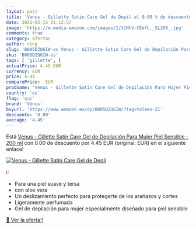 ```yaml
---
layout: post
title: 'Venus - Gillette Satin Care Gel de Depil al 0.00 % de descuento'
date: 2021-02-15 21:12:57
image: 'https://m.media-amazon.com/images/I/31NtV-CEefL._SL200_.jpg'
comments: true
category: ofertas
author: ring
slug: 'B005DZQ6IW-es Venus - Gillette Satin Care Gel de Depilación Para Mujer...'
sku: 'B005DZQ6IW-es'
tags: [ 'gillette', ]
actualPrice: 4.45 EUR
currency: EUR
price: 4.45
comparePrice:  EUR
prodname: 'Venus - Gillette Satin Care Gel de Depilación Para Mujer Piel Sensible - 200 ml'
country: 'es'
flag: '🇪🇸'
brand: 'Venus'
buyurl: 'https://www.amazon.es/dp/B005DZQ6IW/?tag=tolees-21'
descuento: '0.00'
average: '4.45'
---
```


Está [Venus - Gillette Satin Care Gel de Depilación Para Mujer Piel Sensible - 200 ml](https://www.amazon.es/dp/B005DZQ6IW/?tag=tolees-21) con 0.00 de descuento por 4.45 EUR (original:  EUR) en el siguiente enlace!

[![Venus - Gillette Satin Care Gel de Depil](https://m.media-amazon.com/images/I/31NtV-CEefL._SL200_.jpg)](https://www.amazon.es/dp/B005DZQ6IW/?tag=tolees-21)

ℹ️:

- Para una piel suave y tersa
- con aloe vera
- Un deslizamiento perfecto para protegerte de los arañazos y cortes
- Ligeramente perfumada
- Gel de depilación para mujer especialmente diseñado para piel sensible

[🛒 Ver la oferta!!](https://www.amazon.es/dp/B005DZQ6IW/?tag=tolees-21)
